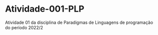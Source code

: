 # Atividade-001-PLP
Atividade 01 da disciplina de Paradigmas de Linguagens de programação do período 2022/2
